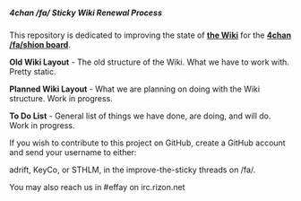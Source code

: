 ##### 4chan /fa/ Sticky Wiki Renewal Process

This repository is dedicated to improving the state of [**the Wiki**](http://tuxbell.com/index.php/Main_Page) for the
[**4chan /fa/shion board**](http://4chan.org/fa/catalog).

**Old Wiki Layout** - The old structure of the Wiki. What we have to work with. Pretty static.

**Planned Wiki Layout** - What we are planning on doing with the Wiki structure. Work in progress.

**To Do List** - General list of things we have done, are doing, and will do. Work in progress.

If you wish to contribute to this project on GitHub, create a GitHub account and send your username to either:

adrift, KeyCo, or STHLM, in the improve-the-sticky threads on /fa/.

You may also reach us in #effay on irc.rizon.net

